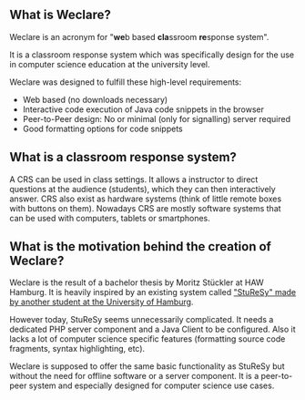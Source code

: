## What is Weclare?

Weclare is an acronym for "**we**b based **cla**ssroom **re**sponse system".

It is a classroom response system which was specifically design for the use in computer science education at the university level.

Weclare was designed to fulfill these high-level requirements:

- Web based (no downloads necessary)
- Interactive code execution of Java code snippets in the browser
- Peer-to-Peer design: No or minimal (only for signalling) server required
- Good formatting options for code snippets

## What is a classroom response system?

A CRS can be used in class settings. It allows a instructor to direct questions at the audience (students), which they can then interactively answer. CRS also exist as hardware systems (think of little remote boxes with buttons on them). Nowadays CRS are mostly software systems that can be used with computers, tablets or smartphones.

## What is the motivation behind the creation of Weclare?

Weclare is the result of a bachelor thesis by Moritz Stückler at HAW Hamburg. It is heavily inspired by an existing system called ["StuReSy" made by another student at the University of Hamburg](https://github.com/sturesy).

However today, StuReSy seems unnecessarily complicated. It needs a dedicated PHP server component and a Java Client to be configured. Also it lacks a lot of computer science specific features (formatting source code fragments, syntax highlighting, etc).

Weclare is supposed to offer the same basic functionality as StuReSy but without the need for offline software or a server component. It is a peer-to-peer system and especially designed for computer science use cases.
